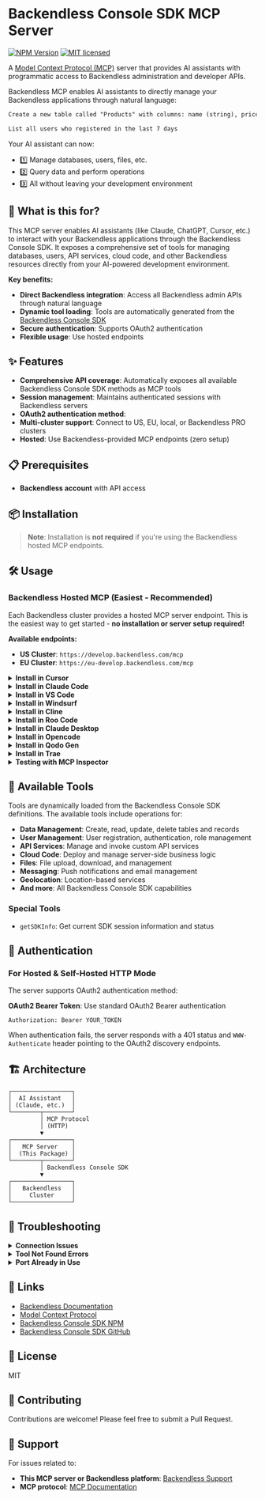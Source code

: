 # Backendless Console SDK MCP Server

[![NPM Version](https://img.shields.io/npm/v/backendless-console-sdk-mcp-server?color=red)](https://www.npmjs.com/package/backendless-console-sdk-mcp-server) [![MIT licensed](https://img.shields.io/badge/license-MIT-blue)](./LICENSE)

A [Model Context Protocol (MCP)](https://modelcontextprotocol.io) server that provides AI assistants with programmatic access to Backendless administration and developer APIs.

Backendless MCP enables AI assistants to directly manage your Backendless applications through natural language:

```txt
Create a new table called "Products" with columns: name (string), price (number), and inStock (boolean)
```

```txt
List all users who registered in the last 7 days
```


Your AI assistant can now:

- 1️⃣ Manage databases, users, files, etc.
- 2️⃣ Query data and perform operations
- 3️⃣ All without leaving your development environment

## 🚀 What is this for?

This MCP server enables AI assistants (like Claude, ChatGPT, Cursor, etc.) to interact with your Backendless applications through the Backendless Console SDK. It exposes a comprehensive set of tools for managing databases, users, API services, cloud code, and other Backendless resources directly from your AI-powered development environment.

**Key benefits:**
- **Direct Backendless integration**: Access all Backendless admin APIs through natural language
- **Dynamic tool loading**: Tools are automatically generated from the [Backendless Console SDK](https://github.com/Backendless/Console-SDK)
- **Secure authentication**: Supports OAuth2 authentication
- **Flexible usage**: Use hosted endpoints

## ✨ Features

- **Comprehensive API coverage**: Automatically exposes all available Backendless Console SDK methods as MCP tools
- **Session management**: Maintains authenticated sessions with Backendless servers
- **OAuth2 authentication method**:
- **Multi-cluster support**: Connect to US, EU, local, or Backendless PRO clusters
- **Hosted**: Use Backendless-provided MCP endpoints (zero setup)

## 📋 Prerequisites

- **Backendless account** with API access

## 📦 Installation

> **Note**: Installation is **not required** if you're using the Backendless hosted MCP endpoints.

## 🛠️ Usage

### Backendless Hosted MCP (Easiest - Recommended)

Each Backendless cluster provides a hosted MCP server endpoint. This is the easiest way to get started - **no installation or server setup required!**

**Available endpoints:**
- **US Cluster**: `https://develop.backendless.com/mcp`
- **EU Cluster**: `https://eu-develop.backendless.com/mcp`

<details>
<summary><b>Install in Cursor</b></summary>

Go to: `Settings` → `Cursor Settings` → `MCP` → `Add new global MCP server`

#### Cursor Hosted Connection

```json
{
  "mcp": {
    "servers": {
      "backendless": {
        "type": "http",
        "url": "https://develop.backendless.com/mcp"
      }
    }
  }
}
```

#### Cursor Local Connection

</details>

<details>
<summary><b>Install in Claude Code</b></summary>

#### Claude Code Hosted Connection

Run this command:

```sh
claude mcp add --transport http backendless https://develop.backendless.com/mcp
```

</details>

<details>
<summary><b>Install in VS Code</b></summary>

Add to your VS Code MCP settings. See [VS Code MCP docs](https://code.visualstudio.com/docs/copilot/chat/mcp-servers) for more info.

#### VS Code Hosted Connection

```json
{
  "mcp": {
    "servers": {
      "backendless": {
        "type": "http",
        "url": "https://develop.backendless.com/mcp"
      }
    }
  }
}
```

</details>

<details>
<summary><b>Install in Windsurf</b></summary>

Add to your Windsurf MCP configuration. See [Windsurf MCP docs](https://docs.windsurf.com/windsurf/cascade/mcp) for more info.

#### Windsurf Hosted Connection

```json
{
  "mcpServers": {
    "backendless": {
      "serverUrl": "https://develop.backendless.com/mcp"
    }
  }
}
```

</details>

<details>
<summary><b>Install in Cline</b></summary>

You can easily install Backendless through the Cline MCP Server configuration:

1. Open **Cline**
2. Click the hamburger menu icon (☰) to enter the **MCP Servers** section
3. Choose **Remote Servers** tab
4. Click the **Edit Configuration** button
5. Add backendless to `mcpServers`:

#### Cline Hosted Connection

```json
{
  "mcpServers": {
    "backendless": {
      "url": "https://develop.backendless.com/mcp",
      "type": "streamableHttp"
    }
  }
}
```

</details>

<details>
<summary><b>Install in Roo Code</b></summary>

Add this to your Roo Code MCP configuration file. See [Roo Code MCP docs](https://docs.roocode.com/features/mcp/using-mcp-in-roo) for more info.

#### Roo Code Hosted Connection

```json
{
  "mcpServers": {
    "backendless": {
      "type": "streamable-http",
      "url": "https://develop.backendless.com/mcp"
    }
  }
}
```

</details>

<details>
<summary><b>Install in Claude Desktop</b></summary>

#### Hosted Connection

Open Claude Desktop and navigate to Settings > Connectors > Add Custom Connector. Enter the name as `Backendless` and the remote MCP server URL as `https://develop.backendless.com/mcp`.

</details>

<details>
<summary><b>Install in Opencode</b></summary>

Add this to your Opencode configuration file. See [Opencode MCP docs](https://opencode.ai/docs/mcp-servers) for more info.

#### Opencode Hosted Connection

```json
{
  "mcp": {
    "backendless": {
      "type": "remote",
      "url": "https://develop.backendless.com/mcp",
      "enabled": true
    }
  }
}
```

</details>

<details>
<summary><b>Install in Qodo Gen</b></summary>

See [Qodo Gen docs](https://docs.qodo.ai/qodo-documentation/qodo-gen/qodo-gen-chat/agentic-mode/agentic-tools-mcps) for more details.

1. Open Qodo Gen chat panel in VSCode or IntelliJ
2. Click Connect more tools
3. Click + Add new MCP
4. Add the following configuration:

#### Qodo Gen Hosted Connection

```json
{
  "mcpServers": {
    "backendless": {
      "url": "https://develop.backendless.com/mcp"
    }
  }
}
```

</details>

<details>
<summary><b>Install in Trae</b></summary>

Use the Add manually feature and fill in the JSON configuration information for that MCP server.
For more details, visit the [Trae documentation](https://docs.trae.ai/ide/model-context-protocol?_lang=en).

#### Trae Hosted Connection

```json
{
  "mcpServers": {
    "backendless": {
      "url": "https://develop.backendless.com/mcp"
    }
  }
}
```

</details>

<details>
<summary><b>Testing with MCP Inspector</b></summary>

Start your server and test with the MCP Inspector:

```bash
# Start the server
BACKENDLESS_HOST=us PORT=3003 npm run start:http

# In another terminal, run the inspector
npx @modelcontextprotocol/inspector
```

Configure the inspector:
- **Transport Type**: Streamable HTTP
- **URL**: `http://localhost:3003/mcp`

</details>

## 🔨 Available Tools

Tools are dynamically loaded from the Backendless Console SDK definitions. The available tools include operations for:

- **Data Management**: Create, read, update, delete tables and records
- **User Management**: User registration, authentication, role management
- **API Services**: Manage and invoke custom API services
- **Cloud Code**: Deploy and manage server-side business logic
- **Files**: File upload, download, and management
- **Messaging**: Push notifications and email management
- **Geolocation**: Location-based services
- **And more**: All Backendless Console SDK capabilities

### Special Tools

- `getSDKInfo`: Get current SDK session information and status

## 🔐 Authentication

### For Hosted & Self-Hosted HTTP Mode

The server supports OAuth2 authentication method:

**OAuth2 Bearer Token**: Use standard OAuth2 Bearer authentication
   ```
   Authorization: Bearer YOUR_TOKEN
   ```

When authentication fails, the server responds with a 401 status and `WWW-Authenticate` header pointing to the OAuth2 discovery endpoints.

## 🏗️ Architecture

```
┌─────────────────┐
│  AI Assistant   │
│ (Claude, etc.)  │
└────────┬────────┘
         │ MCP Protocol
         │ (HTTP)
         ▼
┌─────────────────┐
│   MCP Server    │
│  (This Package) │
└────────┬────────┘
         │ Backendless Console SDK
         ▼
┌─────────────────┐
│   Backendless   │
│     Cluster     │
└─────────────────┘
```

## 🚨 Troubleshooting

<details>
<summary><b>Connection Issues</b></summary>

**Symptom**: Cannot connect to Backendless cluster

**Solutions**:
- Check your network connection and firewall settings
- For hosted endpoints, ensure you can access `https://develop.backendless.com` or `https://eu-develop.backendless.com` in your browser

</details>

<details>
<summary><b>Tool Not Found Errors</b></summary>

**Symptom**: "Tool not found" errors when trying to use specific operations

**Solutions**:
- Use `getSDKInfo` to check available methods
- Ensure you're using the latest version of the MCP server
- Check the Backendless Console SDK version being used

</details>

<details>
<summary><b>Port Already in Use</b></summary>

**Symptom**: "EADDRINUSE" error when starting HTTP server

**Solutions**:
- Change the `PORT` environment variable to an available port
- Check if another process is using port 3003: `lsof -i :3003` (Unix/Mac) or `netstat -ano | findstr :3003` (Windows)
- Kill the process using the port or choose a different port

</details>

## 🔗 Links

- [Backendless Documentation](https://backendless.com/docs/)
- [Model Context Protocol](https://modelcontextprotocol.io)
- [Backendless Console SDK NPM](https://www.npmjs.com/package/backendless-console-sdk)
- [Backendless Console SDK GitHub](https://github.com/Backendless/Console-SDK)

## 📄 License

MIT

## 🤝 Contributing

Contributions are welcome! Please feel free to submit a Pull Request.

## 💬 Support

For issues related to:
- **This MCP server or Backendless platform**: [Backendless Support](https://support.backendless.com/)
- **MCP protocol**: [MCP Documentation](https://modelcontextprotocol.io)
